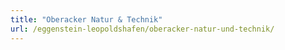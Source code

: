 ```yaml
---
title: "Oberacker Natur & Technik"
url: /eggenstein-leopoldshafen/oberacker-natur-und-technik/
---
```


